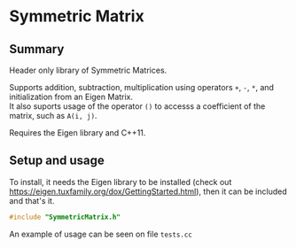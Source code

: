 # Symmetric Matrix

## Summary
Header only library of Symmetric Matrices.  

Supports addition, subtraction, multiplication using operators `+`, `-`, `*`, and initialization from an Eigen Matrix.  
It also suports usage of the operator `()` to accesss a coefficient of the matrix, such as `A(i, j)`.

Requires the Eigen library and C++11. 

## Setup and usage
To install, it needs the Eigen library to be installed (check out https://eigen.tuxfamily.org/dox/GettingStarted.html), then it can be
included and that's it.
```cpp
#include "SymmetricMatrix.h"
```

An example of usage can be seen on file `tests.cc`
